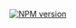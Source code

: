 [![NPM version](https://img.shields.io/npm/v/r-calendar-show.svg)](https://www.npmjs.com/package/r-calendar-show)
